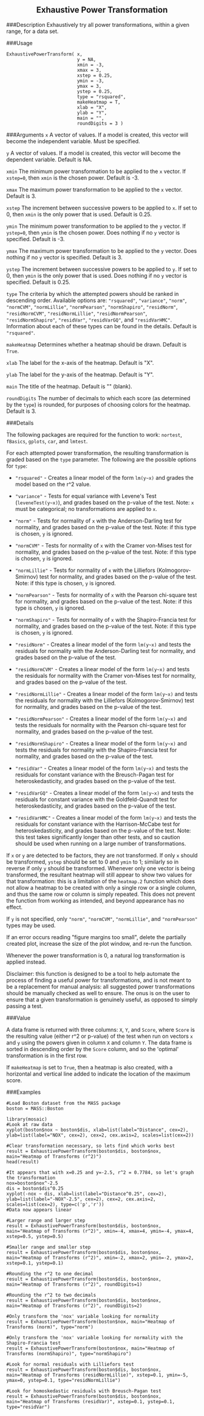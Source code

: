 <center><h2>Exhaustive Power Transformation</h2></center>


###Description
Exhaustively try all power transformations, within a given range, for a data set.

###Usage
```
ExhaustivePowerTransform( x, 
                          y = NA, 
                          xmin = -3, 
                          xmax = 3, 
                          xstep = 0.25,  
                          ymin = -3, 
                          ymax = 3, 
                          ystep = 0.25, 
                          type = "rsquared", 
                          makeHeatmap = T, 
                          xlab = "X", 
                          ylab = "Y", 
                          main = "", 
                          roundDigits = 3 )
```

###Arguments
`x` A vector of values. If a model is created, this vector will become the independent variable. Must be specified.  

`y` A vector of values. If a model is created, this vector will become the dependent variable. Default is NA.  

`xmin` The minimum power transformation to be applied to the `x` vector. If `xstep=0`, then `xmin` is the chosen power. Default is -3.  

`xmax` The maximum power transformation to be applied to the `x` vector. Default is 3.  

`xstep` The increment between successive powers to be applied to `x`. If set to 0, then `xmin` is the only power that is used. Default is 0.25.  

`ymin` The minimum power transformation to be applied to the `y` vector. If `ystep=0`, then `ymin` is the chosen power. Does nothing if no `y` vector is specified. Default is -3.  

`ymax` The maximum power transformation to be applied to the `y` vector. Does nothing if no `y` vector is specified. Default is 3.  

`ystep` The increment between successive powers to be applied to `y`. If set to 0, then `ymin` is the only power that is used. Does nothing if no `y` vector is specified. Default is 0.25.  

`type` The criteria by which the attempted powers should be ranked in descending order. Available options are: `"rsquared"`, `"variance"`, `"norm"`, `"normCVM"`, `"normLillie"`, `"normPearson"`, `"normShapiro"`, `"residNorm"`, `"residNormCVM"`, `"residNormLillie"`, `"residNormPearson"`, `"residNormShapiro"`, `"residVar"`, `"residVarGQ"`, and `"residVarHMC"`. Information about each of these types can be found in the details. Default is `"rsquared"`.  

`makeHeatmap` Determines whether a heatmap should be drawn. Default is `True`.

`xlab` The label for the x-axis of the heatmap. Default is "X".  

`ylab` The label for the y-axis of the heatmap. Default is "Y".  

`main` The title of the heatmap. Default is "" (blank).  

`roundDigits` The number of decimals to which each score (as determined by the `type`) is rounded, for purposes of choosing colors for the heatmap. Default is 3.  

###Details

The following packages are required for the function to work: `nortest`, `fBasics`, `gplots`, `car`, and `lmtest`.

For each attempted power transformation, the resulting transformation is graded based on the `type` parameter. The following are the possible options for `type`:  

* `"rsquared"` - Creates a linear model of the form `lm(y~x)` and grades the model based on the r^2 value.  

* `"variance"` - Tests for equal variance with Levene's Test (`leveneTest(y~x)`), and grades based on the p-value of the test.   Note: `x` must be categorical; no transformations are applied to `x`.  

* `"norm"` - Tests for normality of `x` with the Anderson-Darling test for normality, and grades based on the p-value of the test. Note: if this type is chosen, `y` is ignored.  

* `"normCVM"` - Tests for normality of `x` with the Cramer von-Mises test for normality, and grades based on the p-value of the test. Note: if this type is chosen, `y` is ignored.  

* `"normLillie"` - Tests for normality of `x` with the Lilliefors (Kolmogorov-Smirnov) test for normality, and grades based on the p-value of the test. Note: if this type is chosen, `y` is ignored.  
* `"normPearson"` - Tests for normality of `x` with the Pearson chi-square test for normality, and grades based on the p-value of the test. Note: if this type is chosen, `y` is ignored.  
 
* `"normShapiro"` - Tests for normality of `x` with the Shapiro-Francia test for normality, and grades based on the p-value of the test. Note: if this type is chosen, `y` is ignored.  

* `"residNorm"` - Creates a linear model of the form `lm(y~x)` and tests the residuals for normality with the Anderson-Darling test for normality, and grades based on the p-value of the test.  

* `"residNormCVM"` - Creates a linear model of the form `lm(y~x)` and tests the residuals for normality with the Cramer von-Mises test for normality, and grades based on the p-value of the test.  

* `"residNormLillie"` - Creates a linear model of the form `lm(y~x)` and tests the residuals for normality with the Lilliefors (Kolmogorov-Smirnov) test for normality, and grades based on the p-value of the test.  

* `"residNormPearson"` - Creates a linear model of the form `lm(y~x)` and tests the residuals for normality with the Pearson chi-square test for normality, and grades based on the p-value of the test.  

* `"residNormShapiro"` - Creates a linear model of the form `lm(y~x)` and tests the residuals for normality with the Shapiro-Francia test for normality, and grades based on the p-value of the test.  

* `"residVar"` - Creates a linear model of the form `lm(y~x)` and tests the residuals for constant variance with the Breusch-Pagan test for heteroskedasticity, and grades based on the p-value of the test.  

* `"residVarGQ"` - Creates a linear model of the form `lm(y~x)` and tests the residuals for constant variance with the Goldfeld-Quandt test for heteroskedasticity, and grades based on the p-value of the test.  

* `"residVarHMC"` - Creates a linear model of the form `lm(y~x)` and tests the residuals for constant variance with the Harrison-McCabe test for heteroskedasticity, and grades based on the p-value of the test. Note: this test takes significantly longer than other tests, and so caution should be used when running on a large number of transformations.  

If `x` or `y` are detected to be factors, they are not transformed. If only `x` should be transformed, `ystep` should be set to 0 and `ymin` to 1; similarly so in reverse if only `y` should be transformed. Whenever only one vector is being transformed, the resultant heatmap will still appear to show two values for that transformation: this is a limitation of the `heatmap.2` function which does not allow a heatmap to be created with only a single row or a single column, and thus the same row or column is simply repeated. This does not prevent the function from working as intended, and beyond appearance has no effect.  

If `y` is not specified, only `"norm"`, `"normCVM"`, `"normLillie"`, and `"normPearson"` types may be used.  

If an error occurs reading "figure margins too small", delete the partially created plot, increase the size of the plot window, and re-run the function.  

Whenever the power transformation is 0, a natural log transformation is applied instead. 

Disclaimer: this function is designed to be a tool to help automate the process of finding a useful power for transformations, and is not meant to be a replacement for manual analysis: all suggested power transformations should be manually checked as well to ensure. The onus is on the user to ensure that a given transformation is genuinely useful, as opposed to simply passing a test.

###Value

A data frame is returned with three columns: `X`, `Y`, and `Score`, where `Score` is the resulting value (either r^2 or p-value) of the test when run on vectors `x` and `y` using the powers given in column `X` and column `Y`. The data frame is sorted in descending order by the `Score` column, and so the 'optimal' transformation is in the first row.  

If `makeHeatmap` is set to `True`, then a heatmap is also created, with a horizontal and vertical line added to indicate the location of the maximum score.  

###Examples

```{r eval=F, tidy=T}
#Load Boston dataset from the MASS package
boston = MASS::Boston

library(mosaic)
#Look at raw data
xyplot(boston$nox ~ boston$dis, xlab=list(label="Distance", cex=2), ylab=list(label="NOX", cex=2), cex=2, cex.axis=2, scales=list(cex=2))

#Clear transformation necessary, so lets find which works best
result = ExhaustivePowerTransform(boston$dis, boston$nox, main="Heatmap of Transforms (r^2)")
head(result)

#It appears that with x=0.25 and y=-2.5, r^2 = 0.7784, so let's graph the transformation
nox=boston$nox^-2.5
dis = boston$dis^0.25
xyplot(-nox ~ dis, xlab=list(label="Distance^0.25", cex=2), ylab=list(label="-NOX^-2.5", cex=2), cex=2, cex.axis=2, scales=list(cex=2), type=c('p','r'))
#Data now appears linear

#Larger range and larger step
result = ExhaustivePowerTransform(boston$dis, boston$nox, main="Heatmap of Transforms (r^2)", xmin=-4, xmax=4, ymin=-4, ymax=4, xstep=0.5, ystep=0.5)

#Smaller range and smaller step
result = ExhaustivePowerTransform(boston$dis, boston$nox, main="Heatmap of Transforms (r^2)", xmin=-2, xmax=2, ymin=-2, ymax=2, xstep=0.1, ystep=0.1)

#Rounding the r^2 to one decimal
result = ExhaustivePowerTransform(boston$dis, boston$nox, main="Heatmap of Transforms (r^2)", roundDigits=1)

#Rounding the r^2 to two decimals
result = ExhaustivePowerTransform(boston$dis, boston$nox, main="Heatmap of Transforms (r^2)", roundDigits=2)

#Only transform the 'nox' variable looking for normality
result = ExhaustivePowerTransform(boston$nox, main="Heatmap of Transforms (norm)", type="norm")

#Only transform the 'nox' variable looking for normality with the Shapiro-Francia test
result = ExhaustivePowerTransform(boston$nox, main="Heatmap of Transforms (normShapiro)", type="normShapiro")

#Look for normal residuals with Lilliefors test
result = ExhaustivePowerTransform(boston$dis, boston$nox, main="Heatmap of Transforms (residNormLillie)", xstep=0.1, ymin=-5, ymax=0, ystep=0.1, type="residNormLillie")

#Look for homoskedastic residuals with Breusch-Pagan test
result = ExhaustivePowerTransform(boston$dis, boston$nox, main="Heatmap of Transforms (residVar)", xstep=0.1, ystep=0.1, type="residVar")
```
